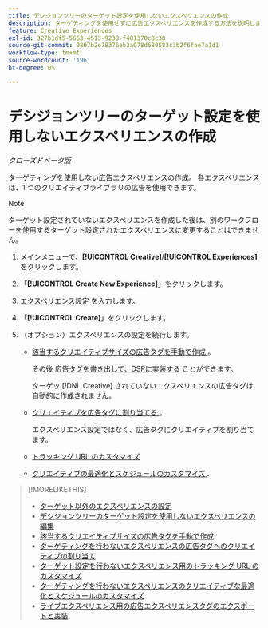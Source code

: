 ```yaml
---
title: デシジョンツリーのターゲット設定を使用しないエクスペリエンスの作成
description: ターゲティングを使用せずに広告エクスペリエンスを作成する方法を説明します。
feature: Creative Experiences
exl-id: 327b1df5-5663-4513-9238-f481370c8c38
source-git-commit: 9807b2e78376eb3a078d680583c3b2f6fae7a1d1
workflow-type: tm+mt
source-wordcount: '196'
ht-degree: 0%

---
```


# デシジョンツリーのターゲット設定を使用しないエクスペリエンスの作成

*クローズドベータ版*

ターゲティングを使用しない広告エクスペリエンスの作成。 各エクスペリエンスは、1 つのクリエイティブライブラリの広告を使用できます。

>[!NOTE]
>
> ターゲット設定されていないエクスペリエンスを作成した後は、別のワークフローを使用するターゲット設定されたエクスペリエンスに変更することはできません。

1. メインメニューで、**[!UICONTROL Creative]**/**[!UICONTROL Experiences]** をクリックします。

1. 「**[!UICONTROL Create New Experience]**」をクリックします。

1. [ エクスペリエンス設定 ](experience-settings-no-targeting.md) を入力します。

1. 「**[!UICONTROL Create]**」をクリックします。

1. （オプション）エクスペリエンスの設定を続行します。

   * [ 該当するクリエイティブサイズの広告タグを手動で作成 ](experience-tag-create-manually.md)。

     その後 [ 広告タグを書き出して、DSPに実装する ](/help/creative/experiences/experience-tag-export.md) ことができます。

     ターゲッ [!DNL Creative] されていないエクスペリエンスの広告タグは自動的に作成されません。

   * [ クリエイティブを広告タグに割り当てる ](experience-tag-assign-creatives.md)。

     エクスペリエンス設定ではなく、広告タグにクリエイティブを割り当てます。

   * [トラッキング URL のカスタマイズ](experience-tracking-urls-no-targeting.md)

   * [ クリエイティブの最適化とスケジュールのカスタマイズ ](experience-optimization-scheduling-no-targeting.md).

>[!MORELIKETHIS]
>
>* [ ターゲット以外のエクスペリエンスの設定 ](experience-settings-no-targeting.md)
>* [ デシジョンツリーのターゲット設定を使用しないエクスペリエンスの編集 ](experience-edit-no-targeting.md)
>* [ 該当するクリエイティブサイズの広告タグを手動で作成 ](/help/creative/experiences/experience-tag-create-manually.md)
>* [ ターゲティングを行わないエクスペリエンスの広告タグへのクリエイティブの割り当て ](experience-tag-assign-creatives.md)
>* [ ターゲット設定を行わないエクスペリエンス用のトラッキング URL のカスタマイズ ](/help/creative/experiences/experience-tracking-urls-no-targeting.md)
>* [ ターゲティングを行わないエクスペリエンスのクリエイティブな最適化とスケジュールのカスタマイズ ](/help/creative/experiences/experience-optimization-scheduling-no-targeting.md)
>* [ ライブエクスペリエンス用の広告エクスペリエンスタグのエクスポートと実装 ](/help/creative/experiences/experience-tag-export.md)
